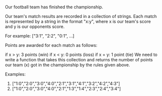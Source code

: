 Our football team has finished the championship.

Our team's match results are recorded in a collection of strings. Each match is represented by a string in the format "x:y", where x is our team's score and y is our opponents score.

For example: ["3:1", "2:2", "0:1", ...]

Points are awarded for each match as follows:

if x > y: 3 points (win)
if x < y: 0 points (loss)
if x = y: 1 point (tie)
We need to write a function that takes this collection and returns the number of points our team (x) got in the championship by the rules given above.

Examples:
1. ["1:0","2:0","3:0","4:0","2:1","3:1","4:1","3:2","4:2","4:3"]
2. ["1:0","2:0","3:0","4:0","2:1","1:3","1:4","2:3","2:4","3:4"]